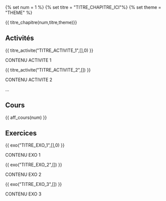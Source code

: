 
{% set num = 1 %}
{% set titre = "TITRE_CHAPITRE_ICI"%}
{% set theme = "THEME" %}

{{ titre_chapitre(num,titre,theme)}}
 
## Activités 

{{ titre_activite("TITRE_ACTIVITE_1",[],0) }}


CONTENU ACTIVITE 1

{{ titre_activite("TITRE_ACTIVITE_2",[]) }}


CONTENU ACTIVITE 2

...

## Cours

{{ aff_cours(num) }}




## Exercices

{{ exo("TITRE_EXO_1",[],0) }}


CONTENU EXO 1


{{ exo("TITRE_EXO_2",[]) }}


CONTENU EXO 2


{{ exo("TITRE_EXO_3",[]) }}


CONTENU EXO 3